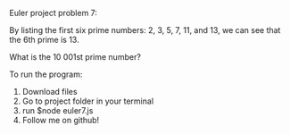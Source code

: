 Euler project problem 7:

By listing the first six prime numbers: 2, 3, 5, 7, 11, and 13, we can see that the 6th prime is 13.

What is the 10 001st prime number?

To run the program:

1. Download files
2. Go to project folder in your terminal
3. run $node euler7.js
4. Follow me on github!
